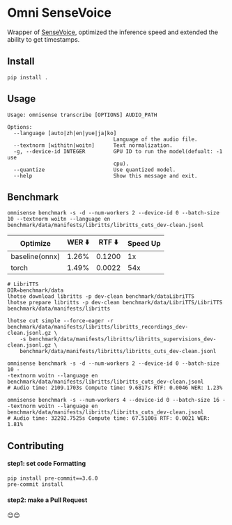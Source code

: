 # Omni SenseVoice

Wrapper of [SenseVoice](https://github.com/FunAudioLLM/SenseVoice), optimized the inference speed and extended the ability to get timestamps.

## Install
```
pip install .
```

## Usage
```
Usage: omnisense transcribe [OPTIONS] AUDIO_PATH

Options:
  --language [auto|zh|en|yue|ja|ko]
                                  Language of the audio file.
  --textnorm [withitn|woitn]      Text normalization.
  -g, --device-id INTEGER         GPU ID to run the model(defualt: -1 use
                                  cpu).
  --quantize                      Use quantized model.
  --help                          Show this message and exit.
```

## Benchmark
`omnisense benchmark -s -d --num-workers 2 --device-id 0 --batch-size 10 --textnorm woitn --language en benchmark/data/manifests/libritts/libritts_cuts_dev-clean.jsonl`

| Optimize       | WER ⬇️  | RTF ⬇️ | Speed Up |
| -----          |-----   | ----- |  ----- |
| baseline(onnx) | 1.26%  | 0.1200 |  1x   |
| torch          | 1.49%  | 0.0022 | 54x   |



```
# LibriTTS
DIR=benchmark/data
lhotse download libritts -p dev-clean benchmark/dataLibriTTS
lhotse prepare libritts -p dev-clean benchmark/data/LibriTTS/LibriTTS benchmark/data/manifests/libritts

lhotse cut simple --force-eager -r benchmark/data/manifests/libritts/libritts_recordings_dev-clean.jsonl.gz \
    -s benchmark/data/manifests/libritts/libritts_supervisions_dev-clean.jsonl.gz \
    benchmark/data/manifests/libritts/libritts_cuts_dev-clean.jsonl

omnisense benchmark -s -d --num-workers 2 --device-id 0 --batch-size 10 -
-textnorm woitn --language en benchmark/data/manifests/libritts/libritts_cuts_dev-clean.jsonl
# Audio time: 2109.1703s Compute time: 9.6817s RTF: 0.0046 WER: 1.23%

omnisense benchmark -s --num-workers 4 --device-id 0 --batch-size 16 --textnorm woitn --language en benchmark/data/manifests/libritts/libritts_cuts_dev-clean.jsonl
# Audio time: 32292.7525s Compute time: 67.5100s RTF: 0.0021 WER: 1.81%
```

## Contributing
#### step1: set code Formatting
```
pip install pre-commit==3.6.0
pre-commit install
```

#### step2: make a Pull Request
😊😊
